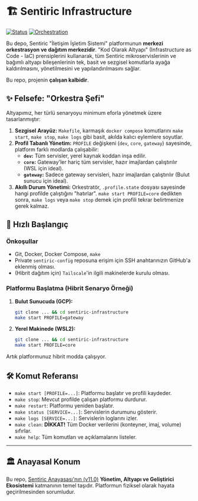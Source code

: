 # 🏗️ Sentiric Infrastructure

[![Status](https://img.shields.io/badge/status-active-success.svg)]()
[![Orchestration](https://img.shields.io/badge/orchestration-Makefile_&_Docker_Compose-blue.svg)]()

Bu depo, Sentiric "İletişim İşletim Sistemi" platformunun **merkezi orkestrasyon ve dağıtım merkezidir**. "Kod Olarak Altyapı" (Infrastructure as Code - IaC) prensiplerini kullanarak, tüm Sentiric mikroservislerinin ve bağımlı altyapı bileşenlerinin tek, basit ve sezgisel komutlarla ayağa kaldırılmasını, yönetilmesini ve yapılandırılmasını sağlar.

Bu repo, projenin **çalışan kalbidir**.

## ✨ Felsefe: "Orkestra Şefi"

Altyapımız, her türlü senaryoyu minimum eforla yönetmek üzere tasarlanmıştır:
1.  **Sezgisel Arayüz:** `Makefile`, karmaşık `docker compose` komutlarını `make start`, `make stop`, `make logs` gibi basit, akılda kalıcı eylemlere soyutlar.
2.  **Profil Tabanlı Yönetim:** `PROFILE` değişkeni (`dev`, `core`, `gateway`) sayesinde, platform farklı modlarda çalışabilir:
    *   **`dev`:** Tüm servisler, yerel kaynak koddan inşa edilir.
    *   **`core`:** Gateway'ler hariç tüm servisler, hazır imajlardan çalıştırılır (WSL için ideal).
    *   **`gateway`:** Sadece gateway servisleri, hazır imajlardan çalıştırılır (Bulut sunucu için ideal).
3.  **Akıllı Durum Yönetimi:** Orkestratör, `.profile.state` dosyası sayesinde hangi profilde çalıştığını "hatırlar". `make start PROFILE=core` dedikten sonra, `make logs` veya `make stop` demek için profili tekrar belirtmenize gerek kalmaz.

## 🚀 Hızlı Başlangıç

### Önkoşullar
*   Git, Docker, Docker Compose, `make`
*   Private `sentiric-config` reposuna erişim için SSH anahtarınızın GitHub'a eklenmiş olması.
*   (Hibrit dağıtım için) `Tailscale`'in ilgili makinelerde kurulu olması.

### Platformu Başlatma (Hibrit Senaryo Örneği)

1.  **Bulut Sunucuda (GCP):**
    ```bash
    git clone ... && cd sentiric-infrastructure
    make start PROFILE=gateway
    ```
2.  **Yerel Makinede (WSL2):**
    ```bash
    git clone ... && cd sentiric-infrastructure
    make start PROFILE=core
    ```
Artık platformunuz hibrit modda çalışıyor.

## 🛠️ Komut Referansı

*   `make start [PROFILE=...]`: Platformu başlatır ve profili kaydeder.
*   `make stop`: Mevcut profilde çalışan platformu durdurur.
*   `make restart`: Platformu yeniden başlatır.
*   `make status [SERVICE=...]`: Servislerin durumunu gösterir.
*   `make logs [SERVICE=...]`: Servislerin loglarını izler.
*   `make clean`: **DİKKAT!** Tüm Docker verilerini (konteyner, imaj, volume) sıfırlar.
*   `make help`: Tüm komutları ve açıklamalarını listeler.

---
## 🏛️ Anayasal Konum
Bu repo, [Sentiric Anayasası'nın (v11.0)](https://github.com/sentiric/sentiric-governance/blob/main/docs/blueprint/Architecture-Overview.md) **Yönetim, Altyapı ve Geliştirici Ekosistemi** katmanının temel taşıdır. Platformun fiziksel olarak hayata geçirilmesinden sorumludur.
